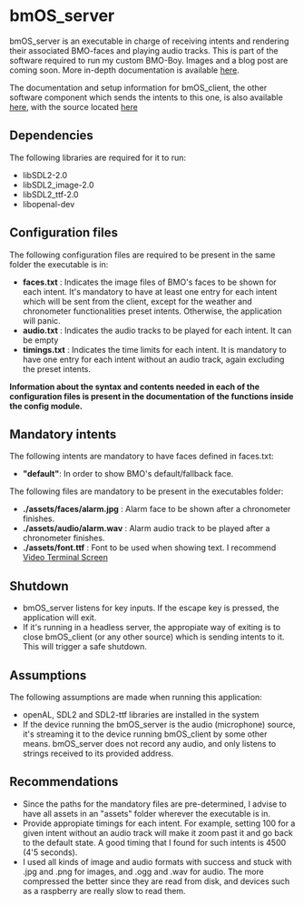 # bmOS_server

bmOS_server is an executable in charge of receiving intents and rendering their associated BMO-faces and 
playing audio tracks. This is part of the software required to run my custom BMO-Boy. Images and a blog post are coming soon. More in-depth documentation is available [here](https://github.com/Sondeluz/bmOS_server).

The documentation and setup information for bmOS_client, the other software component which sends the intents to this one, is also available [here](https://docs.rs/bmos_client/), with the source located [here](https://github.com/Sondeluz/bmOS_client)


## Dependencies
The following libraries are required for it to run:
- libSDL2-2.0
- libSDL2_image-2.0
- libSDL2_ttf-2.0
- libopenal-dev


## Configuration files
The following configuration files are required to be present in the same folder the executable is in:
- **faces.txt** : Indicates the image files of BMO's faces to be shown for each intent. It's mandatory to have at least one entry for each intent which will be sent from the client, except for the weather and chronometer functionalities preset intents. Otherwise, the application will panic.
- **audio.txt** : Indicates the audio tracks to be played for each intent. It can be empty
- **timings.txt** : Indicates the time limits for each intent. It is mandatory to have one entry for each intent without an audio track, again excluding the preset intents.

**Information about the syntax and contents needed in each of the configuration files is present in the documentation of the functions inside the config module.**

## Mandatory intents
The following intents are mandatory to have faces defined in faces.txt:
- **"default"**: In order to show BMO's default/fallback face.

The following files are mandatory to be present in the executables folder:
- **./assets/faces/alarm.jpg** : Alarm face to be shown after a chronometer finishes.
- **./assets/audio/alarm.wav** : Alarm audio track to be played after a chronometer finishes.
- **./assets/font.ttf** : Font to be used when showing text. I recommend [Video Terminal Screen](https://ttfonts.net/en/download/62485.htm)

## Shutdown
- bmOS_server listens for key inputs. If the escape key is pressed, the application will exit.
- If it's running in a headless server, the appropiate way of exiting is to close bmOS_client (or any other source) which is sending intents to it. This will trigger a safe shutdown.
## Assumptions
The following assumptions are made when running this application:
- openAL, SDL2 and SDL2-ttf libraries are installed in the system
- If the device running the bmOS_server is the audio (microphone) source, it's streaming it to the device running bmOS_client by some other means. bmOS_server does not record any audio, and only listens to strings received to its provided address.

## Recommendations
- Since the paths for the mandatory files are pre-determined, I advise to have all assets in an "assets" folder wherever the executable is in.
- Provide appropiate timings for each intent. For example, setting 100 for a given intent without an audio track will make it zoom past it and go back to the default state. A good timing that I found for such intents is 4500 (4'5 seconds).
- I used all kinds of image and audio formats with success and stuck with .jpg and .png for images, and .ogg and .wav for audio. The more compressed the better since they are read from disk, and devices such as a raspberry are really slow to read them.
